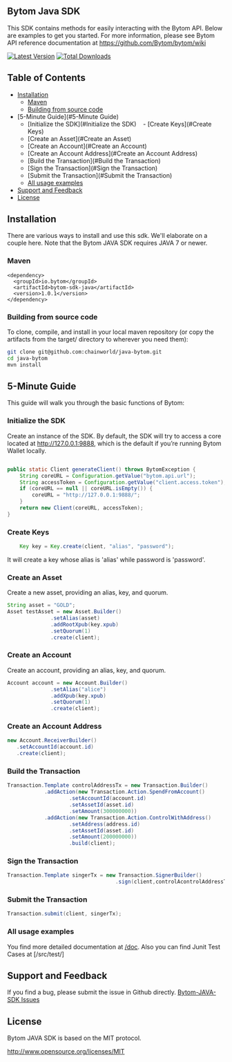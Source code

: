 ## Bytom Java SDK

This SDK contains methods for easily interacting with the Bytom API.
Below are examples to get you started. For more information, please see Bytom API reference
documentation at https://github.com/Bytom/bytom/wiki

[![Latest Version](https://img.shields.io/badge/releases-v1.0.1-brightgreen.svg)](https://github.com/lxlxw/bytom-php-sdk/releases)
[![Total Downloads](https://img.shields.io/badge/packagist-v1.0.1-orange.svg)](https://packagist.org/packages/lxlxw/bytom-php-sdk)

## Table of Contents
- [Installation](#installation)
    - [Maven](#maven)
    - [Building from source code](#building-from-source-code)
- [5-Minute Guide](#5-Minute Guide)
    - [Initialize the SDK](#Initialize the SDK)
    - [Create Keys](#Create Keys)
    - [Create an Asset](#Create an Asset)
    - [Create an Account](#Create an Account)
    - [Create an Account Address](#Create an Account Address)
    - [Build the Transaction](#Build the Transaction)
    - [Sign the Transaction](#Sign the Transaction)
    - [Submit the Transaction](#Submit the Transaction)
    - [All usage examples](#all-usage-examples)
- [Support and Feedback](#support-and-feedback)
- [License](#license)


## Installation

There are various ways to install and use this sdk. We'll elaborate on a couple here. Note that the Bytom JAVA SDK requires JAVA 7 or newer.

### Maven
```
<dependency>
  <groupId>io.bytom</groupId>
  <artifactId>bytom-sdk-java</artifactId>
  <version>1.0.1</version>
</dependency>
```


### Building from source code

To clone, compile, and install in your local maven repository (or copy the artifacts from the target/ directory to wherever you need them):
```bash
git clone git@github.com:chainworld/java-bytom.git
cd java-bytom
mvn install
```

## 5-Minute Guide

This guide will walk you through the basic functions of Bytom:

### Initialize the SDK
Create an instance of the SDK. By default, the SDK will try to access a core located at http://127.0.0.1:9888, which is the default if you’re running Bytom Wallet locally.

```java

public static Client generateClient() throws BytomException {
	String coreURL = Configuration.getValue("bytom.api.url");
	String accessToken = Configuration.getValue("client.access.token");
	if (coreURL == null || coreURL.isEmpty()) {
		coreURL = "http://127.0.0.1:9888/";
	}
	return new Client(coreURL, accessToken);
}
```

### Create Keys

```java
	Key key = Key.create(client, "alias", "password");
```
It will create a key whose alias is 'alias' while password is 'password'.


### Create an Asset
Create a new asset, providing an alias, key, and quorum. 

```java
String asset = "GOLD";
Asset testAsset = new Asset.Builder()
		      .setAlias(asset)
		      .addRootXpub(key.xpub)
		      .setQuorum(1)
		      .create(client);
```

### Create an Account
Create an account, providing an alias, key, and quorum.

```java
Account account = new Account.Builder()
		      .setAlias("alice")
		      .addXpub(key.xpub)
		      .setQuorum(1)
		      .create(client);
```

### Create an Account Address
 
```java
new Account.ReceiverBuilder()
   .setAccountId(account.id)
   .create(client);
```

### Build the Transaction
 
```java
Transaction.Template controlAddressTx = new Transaction.Builder()
			.addAction(new Transaction.Action.SpendFromAccount()
					.setAccountId(account.id)
					.setAssetId(asset.id)
					.setAmount(300000000))
			.addAction(new Transaction.Action.ControlWithAddress()
					.setAddress(address.id)
					.setAssetId(asset.id)
					.setAmount(200000000))
					.build(client);
```
### Sign the Transaction
```java
Transaction.Template singerTx = new Transaction.SignerBuilder()
                                   .sign(client,controlAcontrolAddressTxddress, "password");
```
### Submit the Transaction
```java
Transaction.submit(client, singerTx); 
```

### All usage examples

You find more detailed documentation at [/doc](doc/index.md). 
Also you can find Junit Test Cases at [/src/test/]


## Support and Feedback

If you find a bug, please submit the issue in Github directly.
[Bytom-JAVA-SDK Issues](https://github.com/chainworld/java-bytom/issues)


## License

Bytom JAVA SDK is based on the MIT protocol.

<http://www.opensource.org/licenses/MIT>
